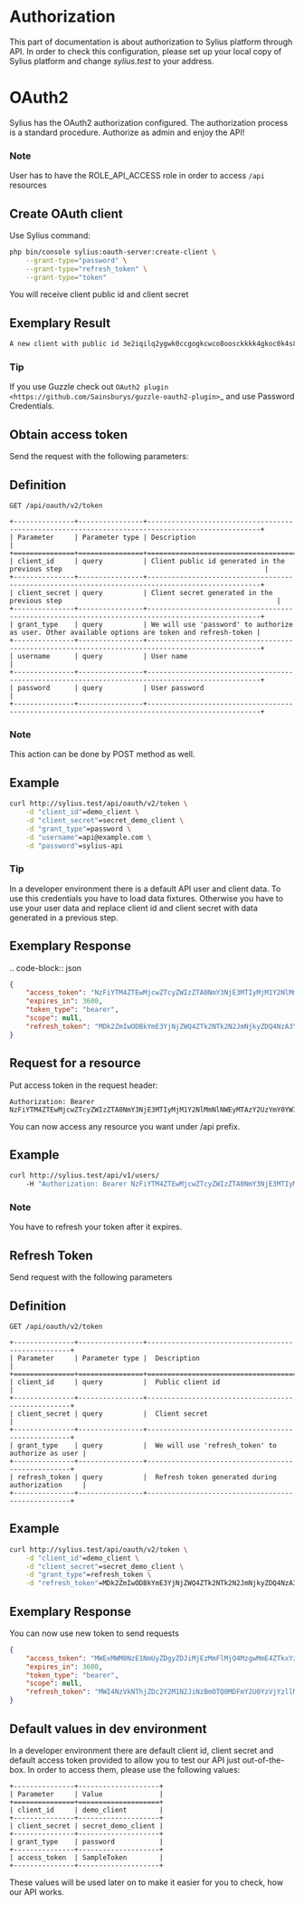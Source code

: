 # Authorization

This part of documentation is about authorization to Sylius platform through API. In order to check this configuration,
please set up your local copy of Sylius platform and change *sylius.test*  to your address.

# OAuth2

Sylius has the OAuth2 authorization configured. The authorization process is a standard procedure. Authorize as admin and enjoy the API!

### **Note**
User has to have the ROLE_API_ACCESS role in order to access ``/api`` resources

## Create OAuth client

Use Sylius command:

```bash
php bin/console sylius:oauth-server:create-client \
    --grant-type="password" \
    --grant-type="refresh_token" \
    --grant-type="token"
```

You will receive client public id and client secret

## Exemplary Result

```bash
A new client with public id 3e2iqilq2ygwk0ccgogkcwco8oosckkkk4gkoc0k4s8s044wss, secret 44ectenmudus8g88w4wkws84044ckw0k4w4kg0sokoss84oko8 has been added
```

### **Tip**
If you use Guzzle check out `OAuth2 plugin <https://github.com/Sainsburys/guzzle-oauth2-plugin>`_ and use Password Credentials.

## Obtain access token

Send the request with the following parameters:

## Definition

```text
GET /api/oauth/v2/token
```

```text
+---------------+----------------+--------------------------------------------------------------------------------------------------+
| Parameter     | Parameter type | Description                                                                                      |
+===============+================+==================================================================================================+
| client_id     | query          | Client public id generated in the previous step                                                  |
+---------------+----------------+--------------------------------------------------------------------------------------------------+
| client_secret | query          | Client secret generated in the previous step                                                     |
+---------------+----------------+--------------------------------------------------------------------------------------------------+
| grant_type    | query          | We will use 'password' to authorize as user. Other available options are token and refresh-token |
+---------------+----------------+--------------------------------------------------------------------------------------------------+
| username      | query          | User name                                                                                        |
+---------------+----------------+--------------------------------------------------------------------------------------------------+
| password      | query          | User password                                                                                    |
+---------------+----------------+--------------------------------------------------------------------------------------------------+
```

### **Note**

This action can be done by POST method as well.

## Example

```bash
curl http://sylius.test/api/oauth/v2/token \
    -d "client_id"=demo_client \
    -d "client_secret"=secret_demo_client \
    -d "grant_type"=password \
    -d "username"=api@example.com \
    -d "password"=sylius-api
```

### **Tip**

In a developer environment there is a default API user and client data. To use this credentials you have to load data fixtures.
Otherwise you have to use your user data and replace client id and client secret with data generated in a previous step.

## Exemplary Response

.. code-block:: json

```json
{
    "access_token": "NzFiYTM4ZTEwMjcwZTcyZWIzZTA0NmY3NjE3MTIyMjM1Y2NlMmNlNWEyMTAzY2UzYmY0YWIxYmUzNTkyMDcyNQ",
    "expires_in": 3600,
    "token_type": "bearer",
    "scope": null,
    "refresh_token": "MDk2ZmIwODBkYmE3YjNjZWQ4ZTk2NTk2N2JmNjkyZDQ4NzA3YzhiZDQzMjJjODI5MmQ4ZmYxZjlkZmU1ZDNkMQ"
}
```

## Request for a resource

Put access token in the request header:

```text
Authorization: Bearer NzFiYTM4ZTEwMjcwZTcyZWIzZTA0NmY3NjE3MTIyMjM1Y2NlMmNlNWEyMTAzY2UzYmY0YWIxYmUzNTkyMDcyNQ
```
You can now access any resource you want under /api prefix.

## Example

```bash
curl http://sylius.test/api/v1/users/
    -H "Authorization: Bearer NzFiYTM4ZTEwMjcwZTcyZWIzZTA0NmY3NjE3MTIyMjM1Y2NlMmNlNWEyMTAzY2UzYmY0YWIxYmUzNTkyMDcyNQ"
```

### **Note**
You have to refresh your token after it expires.

## Refresh Token

Send request with the following parameters

## Definition

```text
GET /api/oauth/v2/token
```

```text
+---------------+----------------+---------------------------------------------------+
| Parameter     | Parameter type |  Description                                      |
+===============+================+===================================================+
| client_id     | query          |  Public client id                                 |
+---------------+----------------+---------------------------------------------------+
| client_secret | query          |  Client secret                                    |
+---------------+----------------+---------------------------------------------------+
| grant_type    | query          |  We will use 'refresh_token' to authorize as user |
+---------------+----------------+---------------------------------------------------+
| refresh_token | query          |  Refresh token generated during authorization     |
+---------------+----------------+---------------------------------------------------+
```

## Example

```bash
curl http://sylius.test/api/oauth/v2/token \
    -d "client_id"=demo_client \
    -d "client_secret"=secret_demo_client \
    -d "grant_type"=refresh_token \
    -d "refresh_token"=MDk2ZmIwODBkYmE3YjNjZWQ4ZTk2NTk2N2JmNjkyZDQ4NzA3YzhiZDQzMjJjODI5MmQ4ZmYxZjlkZmU1ZDNkMQ
```

## Exemplary Response

You can now use new token to send requests

```json
{
    "access_token": "MWExMWM0NzE1NmUyZDgyZDJiMjEzMmFlMjQ4MzgwMmE4ZTkxYzM0YjdlN2U2YzliNDIyMTk1ZDhlNDYxYWE4Ng",
    "expires_in": 3600,
    "token_type": "bearer",
    "scope": null,
    "refresh_token": "MWI4NzVkNThjZDc2Y2M1N2JiNzBmOTQ0MDFmY2U0YzVjYzllMDE1OTU5OWFiMzJiZTY5NGU4NzYyODU1N2ZjYQ"
}
```

## Default values in dev environment

In a developer environment there are default client id, client secret and default access token provided to allow you to test our API just out-of-the-box.
In order to access them, please use the following values:

```text
+---------------+--------------------+
| Parameter     | Value              |
+===============+====================+
| client_id     | demo_client        |
+---------------+--------------------+
| client_secret | secret_demo_client |
+---------------+--------------------+
| grant_type    | password           |
+---------------+--------------------+
| access_token  | SampleToken        |
+---------------+--------------------+
```

These values will be used later on to make it easier for you to check, how our API works.
